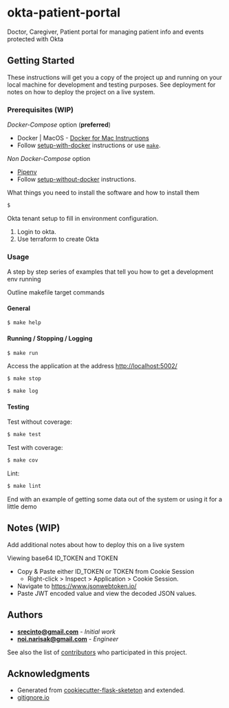 # okta-patient-portal
Doctor, Caregiver, Patient portal for managing patient info and events protected with Okta

## Getting Started

These instructions will get you a copy of the project up and running on your local machine for development and testing purposes. See deployment for notes on how to deploy the project on a live system.

### Prerequisites (WIP)

_Docker-Compose_ option (__preferred__)
* Docker | MacOS - [Docker for Mac Instructions](https://docs.docker.com/docker-for-mac/install/)
* Follow [setup-with-docker](./setup-with-docker.md) instructions or use [`make`](#usage).

_Non Docker-Compose_ option
* [Pipenv](https://docs.pipenv.org/)
* Follow [setup-without-docker](./setup-without-docker.md) instructions.

What things you need to install the software and how to install them

```sh
$

```

Okta tenant setup to fill in environment configuration.

1. Login to okta.
1. Use terraform to create Okta

### Usage

A step by step series of examples that tell you how to get a development env running

Outline makefile target commands

#### General

```sh
$ make help
```

#### Running / Stopping / Logging

```sh
$ make run
```

Access the application at the address [http://localhost:5002/](http://localhost:5002/)

```sh
$ make stop
```

```sh
$ make log
```

#### Testing

Test without coverage:

```sh
$ make test

```

Test with coverage:

```sh
$ make cov
```

Lint:

```sh
$ make lint
```

End with an example of getting some data out of the system or using it for a little demo


## Notes (WIP)

Add additional notes about how to deploy this on a live system

Viewing base64 ID_TOKEN and TOKEN

* Copy & Paste either ID_TOKEN or TOKEN from Cookie Session
    * Right-click > Inspect > Application > Cookie Session.
* Navigate to https://www.jsonwebtoken.io/
* Paste JWT encoded value and view the decoded JSON values.


## Authors

* **srecinto@gmail.com** - *Initial work*
* **noi.narisak@gmail.com** - *Engineer*

See also the list of [contributors](https://github.com/srecinto/okta-patient-portal/contributors) who participated in this project.


## Acknowledgments

* Generated from [cookiecutter-flask-sketeton](https://github.com/realpython/cookiecutter-flask-skeleton) and extended.
* [gitignore.io]()

